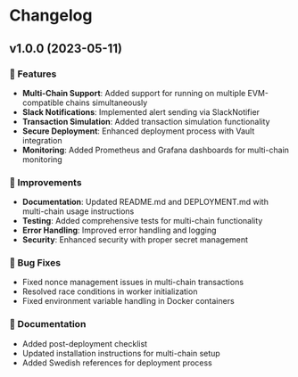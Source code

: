 # Changelog

## v1.0.0 (2023-05-11)

### 🚀 Features

- **Multi-Chain Support**: Added support for running on multiple EVM-compatible chains simultaneously
- **Slack Notifications**: Implemented alert sending via SlackNotifier
- **Transaction Simulation**: Added transaction simulation functionality
- **Secure Deployment**: Enhanced deployment process with Vault integration
- **Monitoring**: Added Prometheus and Grafana dashboards for multi-chain monitoring

### 🔧 Improvements

- **Documentation**: Updated README.md and DEPLOYMENT.md with multi-chain usage instructions
- **Testing**: Added comprehensive tests for multi-chain functionality
- **Error Handling**: Improved error handling and logging
- **Security**: Enhanced security with proper secret management

### 🐛 Bug Fixes

- Fixed nonce management issues in multi-chain transactions
- Resolved race conditions in worker initialization
- Fixed environment variable handling in Docker containers

### 📝 Documentation

- Added post-deployment checklist
- Updated installation instructions for multi-chain setup
- Added Swedish references for deployment process
